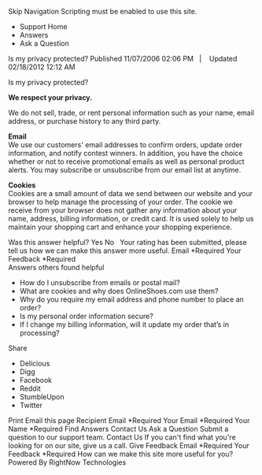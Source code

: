 Skip Navigation Scripting must be enabled to use this site.

*   Support Home
*   Answers
*   Ask a Question

Is my privacy protected? Published 11/07/2006 02:06 PM   |    Updated 02/18/2012 12:12 AM

Is my privacy protected?

**We respect your privacy.**

We do not sell, trade, or rent personal information such as your name, email address, or purchase history to any third party.

**Email**  
We use our customers' email addresses to confirm orders, update order information, and notify contest winners. In addition, you have the choice whether or not to receive promotional emails as well as personal product alerts. You may subscribe or unsubscribe from our email list at anytime.

**Cookies**  
Cookies are a small amount of data we send between our website and your browser to help manage the processing of your order. The cookie we receive from your browser does not gather any information about your name, address, billing information, or credit card. It is used solely to help us maintain your shopping cart and enhance your shopping experience.

Was this answer helpful? Yes No   Your rating has been submitted, please tell us how we can make this answer more useful. Email \*Required Your Feedback \*Required  
Answers others found helpful

*   How do I unsubscribe from emails or postal mail?
*   What are cookies and why does OnlineShoes.com use them?
*   Why do you require my email address and phone number to place an order?
*   Is my personal order information secure?
*   If I change my billing information, will it update my order that’s in processing?

Share

*   Delicious
*   Digg
*   Facebook
*   Reddit
*   StumbleUpon
*   Twitter

Print Email this page Recipient Email \*Required Your Email \*Required Your Name \*Required Find Answers Contact Us Ask a Question Submit a question to our support team. Contact Us If you can't find what you're looking for on our site, give us a call. Give Feedback Email \*Required Your Feedback \*Required How can we make this site more useful for you? Powered By RightNow Technologies
